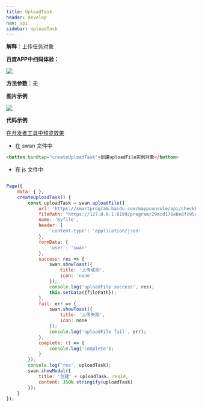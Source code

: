 ```yaml
---
title: UploadTask
header: develop
nav: api
sidebar: uploadTask
---
```



**解释**：上传任务对象

**百度APP中扫码体验：**

<img src="https://b.bdstatic.com/miniapp/assets/images/doc_demo/uploadTask.png"  class="demo-qrcode-image" />

**方法参数**：无

 
**图片示例**

<div class="m-doc-custom-examples">
    <div class="m-doc-custom-examples-correct">
        <img src="https://b.bdstatic.com/miniapp/images/uploadTask.gif">
    </div>
    <div class="m-doc-custom-examples-correct">
        <img src=" ">
    </div>
    <div class="m-doc-custom-examples-correct">
        <img src=" ">
    </div>     
</div>

**代码示例**

<a href="swanide://fragment/0c1609c7b79f257ae72a8874626354f21572941106808" title="在开发者工具中预览效果" target="_self">在开发者工具中预览效果</a>

* 在 swan 文件中

```html
<button bindtap="createUploadTask">创建uploadFile实例对象</button>
```

* 在 js 文件中
```js

Page({
    data: { },
    createUploadTask() {
        const uploadTask = swan.uploadFile({
            url: 'https://smartprogram.baidu.com/mappconsole/api/checkFile', 
            filePath: "https://127.0.0.1:8199/program/29acd176e8e8fc95c065…e8fc95c065789eddb01303-0/tmp/1572939723264529.png",
            name: 'myfile',
            header: {
                'content-type': 'application/json'
            },
            formData: {
                'user': 'swan'
            },
            success: res => {
                swan.showToast({
                    title: '上传成功',
                    icon: 'none'
                });
                console.log('uploadFile success', res);
                this.setData({filePath});
            },
            fail: err => {
                swan.showToast({
                    title: '上传失败',
                    icon: none
                });
                console.log('uploadFile fail', err);
            },
            complete: () => {
                console.log('complete');
            }
        });
        console.log('res', uploadTask);
        swan.showModal({
            title: '创建' + uploadTask._reqId,
            content: JSON.stringify(uploadTask)
        });
    }
});

```